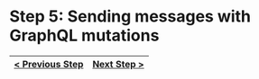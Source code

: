 # Step 5: Sending messages with GraphQL mutations

[//]: # (head-end)




[//]: # (foot-start)

[{]: <helper> (navStep)

| [< Previous Step](https://github.com/Urigo/WhatsApp-Clone-Server/tree/step-by-step-final@next/.tortilla/manuals/views/step4.md) | [Next Step >](https://github.com/Urigo/WhatsApp-Clone-Server/tree/step-by-step-final@next/.tortilla/manuals/views/step6.md) |
|:--------------------------------|--------------------------------:|

[}]: #
